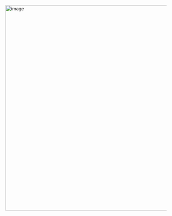 <img width="1155" height="642" alt="image" src="https://github.com/user-attachments/assets/bff4e116-8396-4913-8087-47f77a883eb6" />
